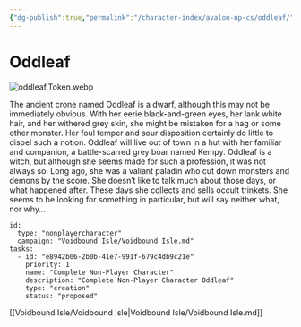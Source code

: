 ```yaml
---
{"dg-publish":true,"permalink":"/character-index/avalon-np-cs/oddleaf/","title":"Oddleaf","tags":["JournalEntryPage"]}
---
```






# Oddleaf
![oddleaf.Token.webp](/img/user/Voidbound%20token%20images/oddleaf.Token.webp)

The ancient crone named Oddleaf is a dwarf, although this may not be immediately obvious. With her eerie black-and-green eyes, her lank white hair, and her withered grey skin, she might be mistaken for a hag or some other monster. Her foul temper and sour disposition certainly do little to dispel such a notion. Oddleaf will live out of town in a hut with her familiar and companion, a battle-scarred grey boar named Kempy. Oddleaf is a witch, but although she seems made for such a profession, it was not always so. Long ago, she was a valiant paladin who cut down monsters and demons by the score. She doesn’t like to talk much about those days, or what happened after. These days she collects and sells occult trinkets. She seems to be looking for something in particular, but will say neither what, nor why…

```RpgManager4
id: 
  type: "nonplayercharacter"
  campaign: "Voidbound Isle/Voidbound Isle.md"
tasks: 
  - id: "e8942b06-2b0b-41e7-991f-679c4db9c21e"
    priority: 1
    name: "Complete Non-Player Character"
    description: "Complete Non-Player Character Oddleaf"
    type: "creation"
    status: "proposed"
```
[[Voidbound Isle/Voidbound Isle\|Voidbound Isle/Voidbound Isle.md]]